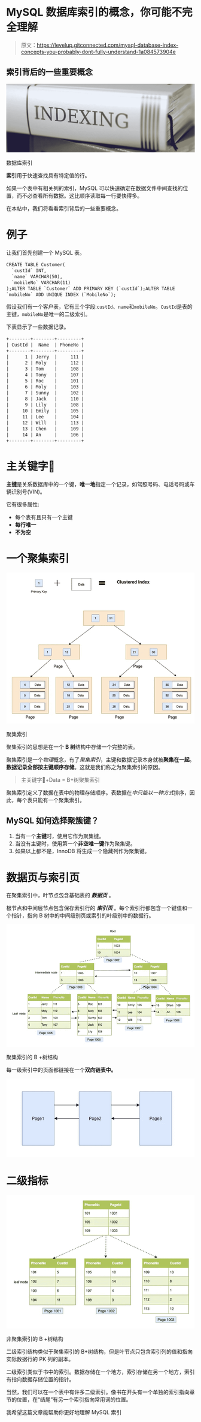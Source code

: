 # MySQL 数据库索引的概念，你可能不完全理解

> 原文：<https://levelup.gitconnected.com/mysql-database-index-concepts-you-probably-dont-fully-understand-1a084573904e>

## 索引背后的一些重要概念

![](img/c16156559b397c59b458b569c634f774.png)

数据库索引

**索引**用于快速查找具有特定值的行。

如果一个表中有相关列的索引，MySQL 可以快速确定在数据文件中间查找的位置，而不必查看所有数据。这比顺序读取每一行要快得多。

在本帖中，我们将看看索引背后的一些重要概念。

# 例子

让我们首先创建一个 MySQL 表。

```
CREATE TABLE Customer( 
  `custId` INT,
  `name` VARCHAR(50),
  `mobileNo` VARCHAR(11)
);ALTER TABLE `Customer` ADD PRIMARY KEY (`custId`);ALTER TABLE `mobileNo` ADD UNIQUE INDEX (`MobileNo`);
```

假设我们有一个客户表，它有三个字段:`custId`、`name`和`mobileNo`。`CustId`是表的主键，`mobileNo`是唯一的二级索引。

下表显示了一些数据记录。

```
+--------+--------+---------+
| CustId |  Name  | PhoneNo |
+--------+--------+---------+
|      1 | Jerry  |     111 |
|      2 | Moly   |     112 |
|      3 | Tom    |     108 |
|      4 | Tony   |     107 |
|      5 | Roc    |     101 |
|      6 | Moly   |     103 |
|      7 | Sunny  |     102 |
|      8 | Jack   |     110 |
|      9 | Lily   |     108 |
|     10 | Emily  |     105 |
|     11 | Lee    |     104 |
|     12 | Will   |     113 |
|     13 | Chen   |     109 |
|     14 | An     |     106 |
+--------+--------+---------+
```

# 主关键字🔑

**主键**是关系数据库中的一个键，**唯一地**指定一个记录，如驾照号码、电话号码或车辆识别号(VIN)。

它有很多属性:

*   每个表有且只有一个主键
*   **每行唯一**
*   **不为空**

# 一个聚集索引

![](img/26a188b4d7a2ec6f47cc7da2977face5.png)

聚集索引

聚集索引的思想是在一个 **B 树**结构中存储一个完整的表。

聚集索引是一个*物理*概念，有了*聚集索引*，主键和数据记录本身就被**聚集在一起**。**数据记录全部按主键顺序存储**。这就是我们称之为聚集索引的原因。

> 主关键字🔑+Data = B+树聚集索引

聚集索引定义了数据在表中的物理存储顺序。表数据在*中只能以一种方式*排序，因此，每个表只能有一个聚集索引。

## MySQL 如何选择聚簇键？

1.  当有一个**主键**时，使用它作为聚集键。
2.  当没有主键时，使用第一个**非空唯一键**作为聚集键。
3.  如果以上都不是，InnoDB 将生成一个隐藏列作为聚集键。

# 数据页与索引页

在聚集索引中，叶节点包含基础表的 ***数据页*** 。

根节点和中间层节点包含保存索引行的 ***索引页*** 。每个索引行都包含一个键值和一个指针，指向 B 树中的中间级别页或索引的叶级别中的数据行。

![](img/f373bd14b1c95eb8f9adebd6d2cd0660.png)

聚集索引的 B +树结构

每一级索引中的页面都链接在一个**双向链表中。**

![](img/d37365497554de625b21f341504f1a3f.png)

# **二级指标**

![](img/b79ea6c321980447afeb29ab6281999f.png)

非聚集索引的 B +树结构

二级索引结构类似于聚集索引的 B+树结构，但是叶节点只包含索引列的值和指向实际数据行的 PK 列的副本。

二级索引类似于书中的索引。数据存储在一个地方，索引存储在另一个地方，索引有指向数据存储位置的指针。

当然，我们可以在一个表中有许多二级索引。像书在开头有一个单独的索引指向章节的位置，在“结尾”有另一个索引指向常用词的位置。

我希望这篇文章能帮助你更好地理解 MySQL 索引